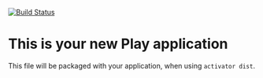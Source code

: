 [![Build Status](https://travis-ci.org/LrsNate/LrsNate.svg)](https://travis-ci.org/LrsNate/LrsNate)

This is your new Play application
=================================

This file will be packaged with your application, when using `activator dist`.
